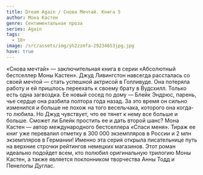 ```yaml
---
title: Dream Again / Снова Мечтай. Книга 5
author: Мона Кастен
genre: Сентиментальная проза
series: Again
tags:
  - 18+
image: /src/assets/img/yh2zzmfa-29234653jpg.jpg
have: true
---
```

«Снова мечтай» — заключительная книга в серии «Абсолютный бестселлер Моны Кастен».   Джуд Ливингстон навсегда рассталась со своей мечтой — стать успешной актрисой в Голливуде. Она потеряла работу и ей пришлось переехать к своему брату в Вудсхилл.   Только есть одна загвоздка. Ее новый сосед по дому — Блейк Эндрюс, парень, чье сердце она разбила полтора года назад. За это время он сильно изменился и больше не похож на того весельчака, которого она когда-то любила.   Но Джуд чувствует, что ее тянет к нему все больше и больше. Сможет ли Блейк простить ее и дать второй шанс?   Мона Кастен — автор международного бестселлера «Спаси меня». Тираж ее книг уже перевалил отметку в 300 000 экземпляров в России и 2 млн экземпляров в Германии! Именно эта серия открыла писательнице путь на верхние строчки рейтингов немецких магазинов.   Этот роман идеально подойдет всем, кто полюбил оригинальную трилогию Моны Кастен, а также является поклонником творчества Анны Тодд и Пенелопы Дуглас.
